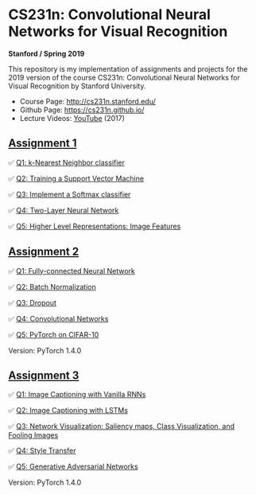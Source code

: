 # CS231n: Convolutional Neural Networks for Visual Recognition
**Stanford / Spring 2019**

This repository is my implementation of assignments and projects for the 2019 version of the course CS231n: Convolutional Neural Networks for Visual Recognition by Stanford University.

- Course Page: http://cs231n.stanford.edu/
- Github Page: https://cs231n.github.io/
- Lecture Videos: [YouTube](https://www.youtube.com/playlist?list=PL3FW7Lu3i5JvHM8ljYj-zLfQRF3EO8sYv) (2017)

## [Assignment 1](https://cs231n.github.io/assignments2019/assignment1/)
✅ [Q1: k-Nearest Neighbor classifier](https://github.com/chriskhanhtran/CS231n-CV-2019/blob/master/assignment1/knn.ipynb)

✅ [Q2: Training a Support Vector Machine](https://github.com/chriskhanhtran/CS231n-CV-2019/blob/master/assignment1/svm.ipynb)

✅ [Q3: Implement a Softmax classifier](https://github.com/chriskhanhtran/CS231n-CV-2019/blob/master/assignment1/softmax.ipynb)

✅ [Q4: Two-Layer Neural Network](https://github.com/chriskhanhtran/CS231n-CV-2019/blob/master/assignment1/two_layer_net.ipynb)

✅ [Q5: Higher Level Representations: Image Features](https://github.com/chriskhanhtran/CS231n-CV-2019/blob/master/assignment1/features.ipynb)

## [Assignment 2](https://cs231n.github.io/assignments2019/assignment2/)

✅ [Q1: Fully-connected Neural Network](https://github.com/chriskhanhtran/CS231n-CV-2019/blob/master/assignment2/FullyConnectedNets.ipynb)

✅ [Q2: Batch Normalization](https://github.com/chriskhanhtran/CS231n-CV-2019/blob/master/assignment2/BatchNormalization.ipynb)

✅ [Q3: Dropout](https://github.com/chriskhanhtran/CS231n-CV-2019/blob/master/assignment2/Dropout.ipynb)

✅ [Q4: Convolutional Networks](https://github.com/chriskhanhtran/CS231n-CV-2019/blob/master/assignment2/ConvolutionalNetworks.ipynb)

✅ [Q5: PyTorch on CIFAR-10](https://github.com/chriskhanhtran/CS231n-CV-2019/blob/master/assignment2/PyTorch.ipynb)

Version: PyTorch 1.4.0

## [Assignment 3](https://cs231n.github.io/assignments2019/assignment3/)
✅ [Q1: Image Captioning with Vanilla RNNs](https://github.com/chriskhanhtran/CS231n-CV-2019/blob/master/assignment3/RNN_Captioning.ipynb)

✅ [Q2: Image Captioning with LSTMs](https://github.com/chriskhanhtran/CS231n-CV-2019/blob/master/assignment3/LSTM_Captioning.ipynb)

✅ [Q3: Network Visualization: Saliency maps, Class Visualization, and Fooling Images](https://github.com/chriskhanhtran/CS231n-CV-2019/blob/master/assignment3/NetworkVisualization-PyTorch.ipynb)

✅ [Q4: Style Transfer](https://github.com/chriskhanhtran/CS231n-CV-2019/blob/master/assignment3/StyleTransfer-PyTorch.ipynb)

✅ [Q5: Generative Adversarial Networks](https://github.com/chriskhanhtran/CS231n-CV-2019/blob/master/assignment3/Generative_Adversarial_Networks_PyTorch.ipynb)

Version: PyTorch 1.4.0
